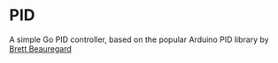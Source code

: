 # PID

A simple Go PID controller, based on the popular Arduino PID library
by [Brett Beauregard](http://brettbeauregard.com/blog/2011/04/improving-the-beginners-pid-introduction/)

